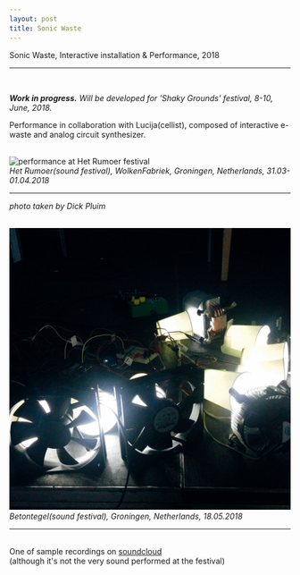 ```yaml
---
layout: post
title: Sonic Waste
---
```


Sonic Waste, Interactive installation & Performance, 2018

***

<br/>

<i><b>Work in progress.</b> Will be developed for 'Shaky Grounds' festival, 8-10, June, 2018.</i>

Performance in collaboration with Lucija(cellist), composed of interactive e-waste and analog circuit synthesizer.

<br/>
<div>
<img class="col three" src="/img/work_footage/ensemble_robot_cello_01.jpg" alt="performance at Het Rumoer festival" title="performance at Het Rumoer festival"/>
</div>
<div class="col three caption">
  <i>Het Rumoer(sound festival), WolkenFabriek, Groningen, Netherlands, 31.03-01.04.2018</i>
</div>

***

<i>photo taken by Dick Pluim</i>

<br/>
<div>
<img class="col three" src="/img/work_footage/betontegel.jpg" alt="performance at Betontegel" title="performance at Betontegel"/>
</div>
<div class="col three caption">
  <i>Betontegel(sound festival), Groningen, Netherlands, 18.05.2018</i>
</div>

***


<br/>
One of sample recordings on <a href="https://soundcloud.com/mina-vitamina/cirtuit-cello-and-modulation-text-composition-01" target="blank">soundcloud</a><br/>
(although it's not the very sound performed at the festival)

<br/><br/>


<br/><br/><br/>
